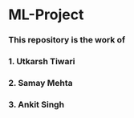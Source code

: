 # ML-Project

### This repository is the work of
### 1. Utkarsh Tiwari
### 2. Samay Mehta
### 3. Ankit Singh
